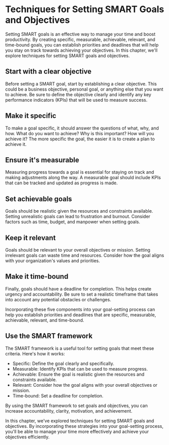Techniques for Setting SMART Goals and Objectives
=================================================================================

Setting SMART goals is an effective way to manage your time and boost productivity. By creating specific, measurable, achievable, relevant, and time-bound goals, you can establish priorities and deadlines that will help you stay on track towards achieving your objectives. In this chapter, we'll explore techniques for setting SMART goals and objectives.

Start with a clear objective
----------------------------

Before setting a SMART goal, start by establishing a clear objective. This could be a business objective, personal goal, or anything else that you want to achieve. Be sure to define the objective clearly and identify any key performance indicators (KPIs) that will be used to measure success.

Make it specific
----------------

To make a goal specific, it should answer the questions of what, why, and how. What do you want to achieve? Why is this important? How will you achieve it? The more specific the goal, the easier it is to create a plan to achieve it.

Ensure it's measurable
----------------------

Measuring progress towards a goal is essential for staying on track and making adjustments along the way. A measurable goal should include KPIs that can be tracked and updated as progress is made.

Set achievable goals
--------------------

Goals should be realistic given the resources and constraints available. Setting unrealistic goals can lead to frustration and burnout. Consider factors such as time, budget, and manpower when setting goals.

Keep it relevant
----------------

Goals should be relevant to your overall objectives or mission. Setting irrelevant goals can waste time and resources. Consider how the goal aligns with your organization's values and priorities.

Make it time-bound
------------------

Finally, goals should have a deadline for completion. This helps create urgency and accountability. Be sure to set a realistic timeframe that takes into account any potential obstacles or challenges.

Incorporating these five components into your goal-setting process can help you establish priorities and deadlines that are specific, measurable, achievable, relevant, and time-bound.

Use the SMART framework
-----------------------

The SMART framework is a useful tool for setting goals that meet these criteria. Here's how it works:

* Specific: Define the goal clearly and specifically.
* Measurable: Identify KPIs that can be used to measure progress.
* Achievable: Ensure the goal is realistic given the resources and constraints available.
* Relevant: Consider how the goal aligns with your overall objectives or mission.
* Time-bound: Set a deadline for completion.

By using the SMART framework to set goals and objectives, you can increase accountability, clarity, motivation, and achievement.

In this chapter, we've explored techniques for setting SMART goals and objectives. By incorporating these strategies into your goal-setting process, you'll be able to manage your time more effectively and achieve your objectives efficiently.
